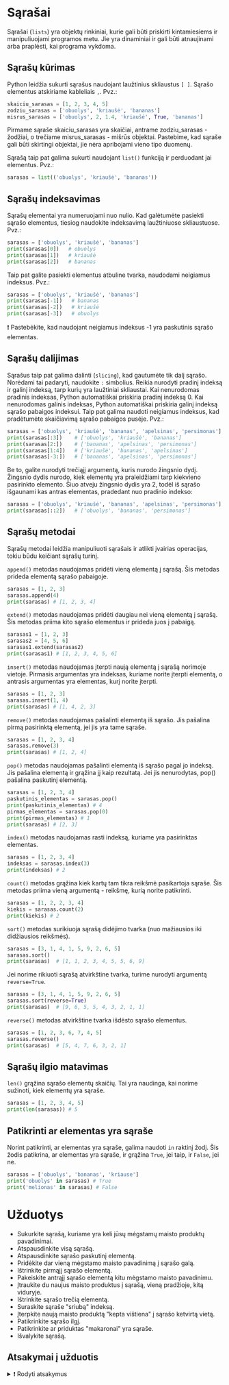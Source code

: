 # Sąrašai

Sąrašai (`lists`) yra objektų rinkiniai, kurie gali būti priskirti kintamiesiems ir manipuliuojami programos metu. Jie yra dinaminiai ir gali būti atnaujinami arba praplėsti, kai programa vykdoma.

## Sąrašų kūrimas

Python leidžia sukurti sąrašus naudojant laužtinius skliaustus `[ ]`. Sąrašo elementus atskiriame kableliais `,`. Pvz.:

```Python
skaiciu_sarasas = [1, 2, 3, 4, 5]
zodziu_sarasas = ['obuolys', 'kriaušė', 'bananas']
misrus_sarasas = ['obuolys', 2, 1.4, 'kriaušė', True, 'bananas']
```

Pirmame sąraše skaiciu_sarasas yra skaičiai, antrame zodziu_sarasas - žodžiai, o trečiame misrus_sarasas - mišrūs objektai. Pastebime, kad sąraše gali būti skirtingi objektai, jie nėra apribojami vieno tipo duomenų.

Sąrašą taip pat galima sukurti naudojant `list()` funkciją ir perduodant jai elementus. Pvz.:

```Python
sarasas = list(('obuolys', 'kriaušė', 'bananas'))
```

## Sąrašų indeksavimas

Sąrašų elementai yra numeruojami nuo nulio. Kad galėtumėte pasiekti sąrašo elementus, tiesiog naudokite indeksavimą laužtiniuose skliaustuose. Pvz.:

```Python
sarasas = ['obuolys', 'kriaušė', 'bananas']
print(sarasas[0])   # obuolys
print(sarasas[1])   # kriaušė
print(sarasas[2])   # bananas
```

Taip pat galite pasiekti elementus atbuline tvarka, naudodami neigiamus indeksus. Pvz.:

```Python
sarasas = ['obuolys', 'kriaušė', 'bananas']
print(sarasas[-1])   # bananas
print(sarasas[-2])   # kriaušė
print(sarasas[-3])   # obuolys
```

❗ Pastebėkite, kad naudojant neigiamus indeksus -1 yra paskutinis sąrašo elementas.

## Sąrašų dalijimas

Sąrašus taip pat galima dalinti (`slicing`), kad gautumėte tik dalį sąrašo. Norėdami tai padaryti, naudokite `:` simbolius. Reikia nurodyti pradinį indeksą ir galinį indeksą, tarp kurių yra laužtiniai skliaustai. Kai nenurodomas pradinis indeksas, Python automatiškai priskiria pradinį indeksą 0. Kai nenurodomas galinis indeksas, Python automatiškai priskiria galinį indeksą sąrašo pabaigos indeksui. Taip pat galima naudoti neigiamus indeksus, kad pradėtumėte skaičiavimą sąrašo pabaigos pusėje. Pvz.:

```Python
sarasas = ['obuolys', 'kriaušė', 'bananas', 'apelsinas', 'persimonas']
print(sarasas[:3])    # ['obuolys', 'kriaušė', 'bananas']
print(sarasas[2:])    # ['bananas', 'apelsinas', 'persimonas']
print(sarasas[1:4])   # ['kriaušė', 'bananas', 'apelsinas']
print(sarasas[-3:])   # ['bananas', 'apelsinas', 'persimonas']

```

Be to, galite nurodyti trečiąjį argumentą, kuris nurodo žingsnio dydį. Žingsnio dydis nurodo, kiek elementų yra praleidžiami tarp kiekvieno pasirinkto elemento. Šiuo atveju žingsnio dydis yra 2, todėl iš sąrašo išgaunami kas antras elementas, pradedant nuo pradinio indekso:

```Python
sarasas = ['obuolys', 'kriaušė', 'bananas', 'apelsinas', 'persimonas']
print(sarasas[::2])   # ['obuolys', 'bananas', 'persimonas']
```

## Sąrašų metodai

Sąrašų metodai leidžia manipuliuoti sąrašais ir atlikti įvairias operacijas, tokiu būdu keičiant sąrašų turinį.

`append()` metodas naudojamas pridėti vieną elementą į sąrašą. Šis metodas prideda elementą sąrašo pabaigoje.

```Python
sarasas = [1, 2, 3]
sarasas.append(4)
print(sarasas) # [1, 2, 3, 4]
```

`extend()` metodas naudojamas pridėti daugiau nei vieną elementą į sąrašą. Šis metodas priima kito sąrašo elementus ir prideda juos į pabaigą.

```Python
sarasas1 = [1, 2, 3]
sarasas2 = [4, 5, 6]
sarasas1.extend(sarasas2)
print(sarasas1) # [1, 2, 3, 4, 5, 6]
```

`insert()` metodas naudojamas įterpti naują elementą į sąrašą norimoje vietoje. Pirmasis argumentas yra indeksas, kuriame norite įterpti elementą, o antrasis argumentas yra elementas, kurį norite įterpti.

```Python
sarasas = [1, 2, 3]
sarasas.insert(1, 4)
print(sarasas) # [1, 4, 2, 3]
```

`remove()` metodas naudojamas pašalinti elementą iš sąrašo. Jis pašalina pirmą pasirinktą elementą, jei jis yra tame sąraše.

```Python
sarasas = [1, 2, 3, 4]
sarasas.remove(3)
print(sarasas) # [1, 2, 4]
```

`pop()` metodas naudojamas pašalinti elementą iš sąrašo pagal jo indeksą. Jis pašalina elementą ir grąžina jį kaip rezultatą. Jei jis nenurodytas, pop() pašalina paskutinį elementą.

```Python
sarasas = [1, 2, 3, 4]
paskutinis_elementas = sarasas.pop()
print(paskutinis_elementas) # 4
pirmas_elementas = sarasas.pop(0)
print(pirmas_elementas) # 1
print(sarasas) # [2, 3]
```

`index()` metodas naudojamas rasti indeksą, kuriame yra pasirinktas elementas.

```Python
sarasas = [1, 2, 3, 4]
indeksas = sarasas.index(3)
print(indeksas) # 2
```

`count()` metodas grąžina kiek kartų tam tikra reikšmė pasikartoja sąraše. Šis metodas priima vieną argumentą - reikšmę, kurią norite patikrinti.

```Python
sarasas = [1, 2, 2, 3, 4]
kiekis = sarasas.count(2)
print(kiekis) # 2
```

`sort()` metodas surikiuoja sąrašą didėjimo tvarka (nuo mažiausios iki didžiausios reikšmės).

```Python
sarasas = [3, 1, 4, 1, 5, 9, 2, 6, 5]
sarasas.sort()
print(sarasas)  # [1, 1, 2, 3, 4, 5, 5, 6, 9]
```

Jei norime rikiuoti sąrašą atvirkštine tvarka, turime nurodyti argumentą `reverse=True`.

```Python
sarasas = [3, 1, 4, 1, 5, 9, 2, 6, 5]
sarasas.sort(reverse=True)
print(sarasas)  # [9, 6, 5, 5, 4, 3, 2, 1, 1]
```

`reverse()` metodas atvirkštine tvarka išdėsto sąrašo elementus.

```Python
sarasas = [1, 2, 3, 6, 7, 4, 5]
sarasas.reverse()
print(sarasas)  # [5, 4, 7, 6, 3, 2, 1]
```

## Sąrašų ilgio matavimas

`len()` grąžina sąrašo elementų skaičių. Tai yra naudinga, kai norime sužinoti, kiek elementų yra sąraše.

```Python
sarasas = [1, 2, 3, 4, 5]
print(len(sarasas)) # 5
```

## Patikrinti ar elementas yra sąraše

Norint patikrinti, ar elementas yra sąraše, galima naudoti `in` raktinį žodį. Šis žodis patikrina, ar elementas yra sąraše, ir grąžina `True`, jei taip, ir `False`, jei ne.

```Python
sarasas = ['obuolys', 'bananas', 'kriause']
print('obuolys' in sarasas) # True
print('melionas' in sarasas) # False
```

# Užduotys

- Sukurkite sąrašą, kuriame yra keli jūsų mėgstamų maisto produktų pavadinimai.
- Atspausdinkite visą sąrašą.
- Atspausdinkite sąrašo paskutinį elementą.
- Pridėkite dar vieną mėgstamo maisto pavadinimą į sąrašo galą.
- Ištrinkite pirmąjį sąrašo elementą.
- Pakeiskite antrąjį sąrašo elementą kitu mėgstamo maisto pavadinimu.
- Įtraukite du naujus maisto produktus į sąrašą, vieną pradžioje, kitą viduryje.
- Ištrinkite sąrašo trečią elementą.
- Suraskite sąraše "sriubą" indeksą.
- Įterpkite naują maisto produktą "kepta vištiena" į sąrašo ketvirtą vietą.
- Patikrinkite sąrašo ilgį.
- Patikrinkite ar priduktas "makaronai" yra sąraše.
- Išvalykite sąrašą.

## Atsakymai į užduotis

<details><summary>❗ Rodyti atsakymus</summary>
<hr>

```Python
maisto_produktai = ['Cepelinai', 'Sriuba', 'Koldūnai', 'Kebabai']
print("Visas sąrašas:", maisto_produktai)
print("Sąrašo paskutinis elementas:", maisto_produktai[-1])
maisto_produktai.append('Pica')
print("Sąrašas su pridėtu elementu:", maisto_produktai)
maisto_produktai.pop(0)
print("Sąrašas be pirmojo elemento:", maisto_produktai)
maisto_produktai[1] = 'Kepsnys'
print("Sąrašas su pakeistu antruoju elementu:", maisto_produktai)
maisto_produktai.insert(0, 'Kava')
maisto_produktai.insert(2, 'Makaronai')
print("Sąrašas su įtrauktais elementais:", maisto_produktai)
maisto_produktai.pop(2)
print("Sąrašas be trečiojo elemento:", maisto_produktai)
sriubos_indeksas = maisto_produktai.index('Sriuba')
print("Sąrašo 'Sriuba' indeksas:", sriubos_indeksas)
maisto_produktai.insert(3, 'Kepta vištiena')
print("Sąrašas su įterptu nauju elementu:", maisto_produktai)
print("Sąrašo ilgis:", len(maisto_produktai))
print("Sąraše yra makaronai:", 'makaronai' in maisto_produktai)
maisto_produktai.clear()
print("Išvalytas sąrašas:", maisto_produktai)
```

Rezultatas:

```Text
Visas sąrašas: ['Cepelinai', 'Sriuba', 'Koldūnai', 'Kebabai']
Sąrašo paskutinis elementas: Kebabai
Sąrašas su pridėtu elementu: ['Cepelinai', 'Sriuba', 'Koldūnai', 'Kebabai', 'Pica']
Sąrašas be pirmojo elemento: ['Sriuba', 'Koldūnai', 'Kebabai', 'Pica']
Sąrašas su pakeistu antruoju elementu: ['Sriuba', 'Kepsnys', 'Kebabai', 'Pica']
Sąrašas su įtrauktais elementais: ['Kava', 'Sriuba', 'Makaronai', 'Kepsnys', 'Kebabai', 'Pica']
Sąrašas be trečiojo elemento: ['Kava', 'Sriuba', 'Kepsnys', 'Kebabai', 'Pica']
Sąrašo 'Sriuba' indeksas: 1
Sąrašas su įterptu nauju elementu: ['Kava', 'Sriuba', 'Kepsnys', 'Kepta vištiena', 'Kebabai', 'Pica']
Sąrašo ilgis: 6
Sąraše yra makaronai: False
Išvalytas sąrašas: []
```

</details>